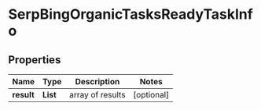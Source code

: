 # SerpBingOrganicTasksReadyTaskInfo


## Properties

| Name | Type | Description | Notes |
|------------ | ------------- | ------------- | -------------|
**result** | **List<SerpBingOrganicTasksReadyResultInfo>** | array of results |[optional]|